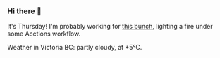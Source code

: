 ### Hi there :wave:

It's Thursday! I'm probably working for [this bunch](https://github.com/kohofinancial), lighting a fire under some Acctions workflow.

Weather in Victoria BC: partly cloudy, at +5°C.
